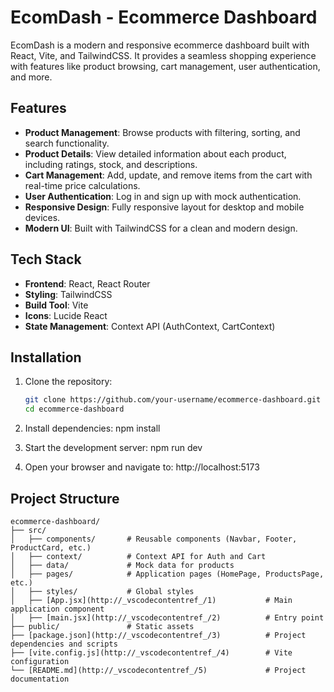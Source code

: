 # EcomDash - Ecommerce Dashboard

EcomDash is a modern and responsive ecommerce dashboard built with React, Vite, and TailwindCSS. It provides a seamless shopping experience with features like product browsing, cart management, user authentication, and more.

## Features

- **Product Management**: Browse products with filtering, sorting, and search functionality.
- **Product Details**: View detailed information about each product, including ratings, stock, and descriptions.
- **Cart Management**: Add, update, and remove items from the cart with real-time price calculations.
- **User Authentication**: Log in and sign up with mock authentication.
- **Responsive Design**: Fully responsive layout for desktop and mobile devices.
- **Modern UI**: Built with TailwindCSS for a clean and modern design.

## Tech Stack

- **Frontend**: React, React Router
- **Styling**: TailwindCSS
- **Build Tool**: Vite
- **Icons**: Lucide React
- **State Management**: Context API (AuthContext, CartContext)

## Installation

1. Clone the repository:
   ```bash
   git clone https://github.com/your-username/ecommerce-dashboard.git
   cd ecommerce-dashboard
   ```
2. Install dependencies:
    npm install

3. Start the development server:
    npm run dev

4. Open your browser and navigate to:
    http://localhost:5173

## Project Structure
```
ecommerce-dashboard/
├── src/
│   ├── components/       # Reusable components (Navbar, Footer, ProductCard, etc.)
│   ├── context/          # Context API for Auth and Cart
│   ├── data/             # Mock data for products
│   ├── pages/            # Application pages (HomePage, ProductsPage, etc.)
│   ├── styles/           # Global styles
│   ├── [App.jsx](http://_vscodecontentref_/1)           # Main application component
│   ├── [main.jsx](http://_vscodecontentref_/2)          # Entry point
├── public/               # Static assets
├── [package.json](http://_vscodecontentref_/3)          # Project dependencies and scripts
├── [vite.config.js](http://_vscodecontentref_/4)        # Vite configuration
└── [README.md](http://_vscodecontentref_/5)             # Project documentation
```